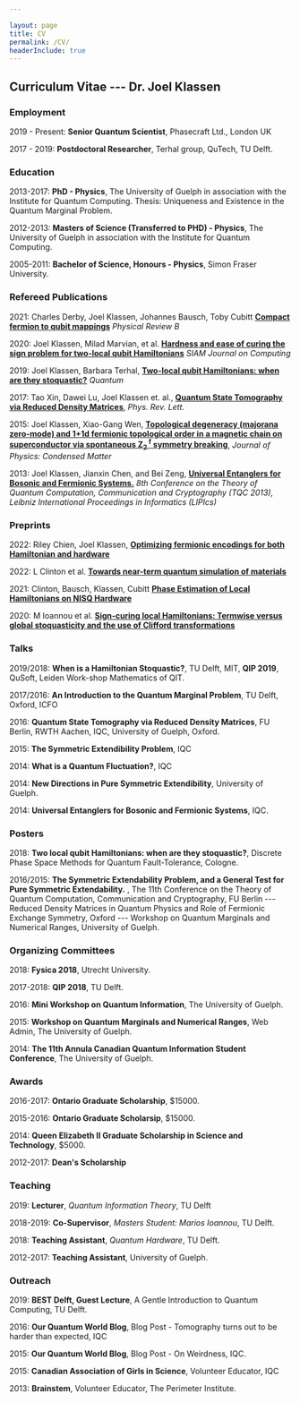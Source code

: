 ```yaml
---

layout: page
title: CV
permalink: /CV/
headerInclude: true
---
```


## Curriculum Vitae --- Dr. Joel Klassen

### Employment
2019 - Present: **Senior Quantum Scientist**, Phasecraft Ltd., London UK

2017 - 2019: **Postdoctoral Researcher**, Terhal group, QuTech, TU Delft. 

### Education

2013-2017: **PhD - Physics**, The University of Guelph in association with the Institute for Quantum Computing. Thesis: Uniqueness and Existence in the Quantum Marginal Problem.

2012-2013: **Masters of Science (Transferred to PHD) - Physics**, The University of Guelph in association with the Institute for Quantum Computing. 

2005-2011: **Bachelor of Science, Honours - Physics**, Simon Fraser University.

### Refereed Publications

2021: Charles Derby, Joel Klassen, Johannes Bausch, Toby Cubitt [**Compact fermion to qubit mappings**](https://arxiv.org/abs/2003.06939) *Physical Review B*

2020: Joel Klassen, Milad Marvian, et al. [**Hardness and ease of curing the sign problem for two-local qubit  Hamiltonians**](https://arxiv.org/abs/1906.08800v2) *SIAM Journal on Computing*

2019: Joel Klassen, Barbara Terhal, [**Two-local qubit Hamiltonians: when are they stoquastic?**](https://arxiv.org/abs/1806.05405) *Quantum*

2017: Tao Xin, Dawei Lu, Joel Klassen et. al., [**Quantum State Tomography via Reduced Density Matrices**](https://arxiv.org/abs/1604.02046), *Phys. Rev. Lett.* 

2015: Joel Klassen, Xiao-Gang Wen, [**Topological degeneracy (majorana zero-mode) and 1+1d fermionic topological order in a magnetic chain on superconductor via spontaneous Z<sub>2 </sub><sup>f</sup> symmetry breaking**](https://arxiv.org/abs/1412.5985), *Journal of Physics: Condensed Matter*

2013: Joel Klassen, Jianxin Chen, and Bei Zeng, [**Universal Entanglers for Bosonic and Fermionic Systems.**](https://arxiv.org/abs/1305.7489) *8th Conference on the Theory of Quantum Computation, Communication and Cryptography (TQC 2013), Leibniz International Proceedings in Informatics (LIPIcs)*

### Preprints

2022: Riley Chien, Joel Klassen, [**Optimizing fermionic encodings for both Hamiltonian and hardware**](https://arxiv.org/abs/2210.05652)

2022: L Clinton et al. [**Towards near-term quantum simulation of materials**](https://arxiv.org/abs/2205.15256)

2021: Clinton, Bausch, Klassen, Cubitt [**Phase Estimation of Local Hamiltonians on NISQ Hardware**](https://arxiv.org/abs/2110.13584)

2020:  M Ioannou et al. [**Sign-curing local Hamiltonians: Termwise versus global stoquasticity and the use of Clifford transformations**](https://arxiv.org/abs/2007.11964)

### Talks

2019/2018: **When is a Hamiltonian Stoquastic?**, TU Delft, MIT, **QIP 2019**, QuSoft, Leiden Work-shop Mathematics of QIT.

2017/2016: **An Introduction to the Quantum Marginal Problem**, TU Delft, Oxford, ICFO

2016: **Quantum State Tomography via Reduced Density Matrices**, FU Berlin, RWTH Aachen, IQC, University of Guelph, Oxford.

2015: **The Symmetric Extendibility Problem**, IQC

2014: **What is a Quantum Fluctuation?**, IQC

2014: **New Directions in Pure Symmetric Extendibility**, University of Guelph.

2014: **Universal Entanglers for Bosonic and Fermionic Systems**, IQC.

### Posters
2018: **Two local qubit Hamiltonians: when are they stoquastic?**, Discrete Phase Space Methods for Quantum Fault-Tolerance, Cologne.

2016/2015: **The Symmetric Extendability Problem, and a General Test for Pure Symmetric Extendability.** , The 11th Conference on the Theory of Quantum Computation, Communication and Cryptography, FU Berlin --- Reduced Density Matrices in Quantum Physics and Role of Fermionic Exchange Symmetry, Oxford --- Workshop on Quantum Marginals and Numerical Ranges, University of Guelph.
	
### Organizing Committees
2018: **Fysica 2018**, Utrecht University.

2017-2018: **QIP 2018**, TU Delft.

2016: **Mini Workshop on Quantum Information**, The University of Guelph.

2015: **Workshop on Quantum Marginals and Numerical Ranges**, Web Admin, The University of Guelph.

2014: **The 11th Annula Canadian Quantum Information Student Conference**, The University of Guelph.

### Awards
2016-2017: **Ontario Graduate Scholarship**, $15000.

2015-2016: **Ontario Graduate Scholarsip**, $15000.

2014: **Queen Elizabeth II Graduate Scholarship in Science and Technology**, $5000.

2012-2017: **Dean's Scholarship**

### Teaching
2019: **Lecturer**, *Quantum Information Theory*, TU Delft

2018-2019: **Co-Supervisor**, *Masters Student: Marios Ioannou*, TU Delft.

2018: **Teaching Assistant**, *Quantum Hardware*, TU Delft.

2012-2017: **Teaching Assistant**, University of Guelph.

### Outreach
2019: **BEST Delft, Guest Lecture**, A Gentle Introduction to Quantum Computing, TU Delft.

2016: **Our Quantum World Blog**, Blog Post - Tomography turns out to be harder than expected, IQC

2015: **Our Quantum World Blog**, Blog Post - On Weirdness, IQC.

2015: **Canadian Association of Girls in Science**, Volunteer Educator, IQC

2013: **Brainstem**, Volunteer Educator, The Perimeter Institute.